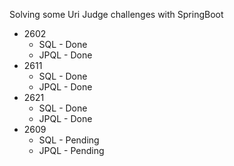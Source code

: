 Solving some Uri Judge challenges with SpringBoot

* 2602
  * SQL - Done
  * JPQL - Done
* 2611
  * SQL - Done
  * JPQL - Done
* 2621
  * SQL - Done
  * JPQL - Done
* 2609
  * SQL - Pending
  * JPQL - Pending